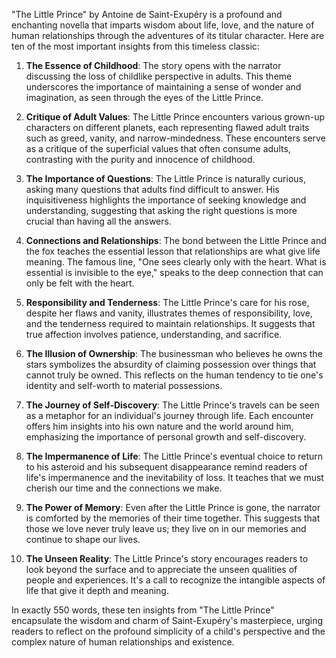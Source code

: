 "The Little Prince" by Antoine de Saint-Exupéry is a profound and enchanting novella that imparts wisdom about life, love, and the nature of human relationships through the adventures of its titular character. Here are ten of the most important insights from this timeless classic:

1. **The Essence of Childhood**: The story opens with the narrator discussing the loss of childlike perspective in adults. This theme underscores the importance of maintaining a sense of wonder and imagination, as seen through the eyes of the Little Prince.

2. **Critique of Adult Values**: The Little Prince encounters various grown-up characters on different planets, each representing flawed adult traits such as greed, vanity, and narrow-mindedness. These encounters serve as a critique of the superficial values that often consume adults, contrasting with the purity and innocence of childhood.

3. **The Importance of Questions**: The Little Prince is naturally curious, asking many questions that adults find difficult to answer. His inquisitiveness highlights the importance of seeking knowledge and understanding, suggesting that asking the right questions is more crucial than having all the answers.

4. **Connections and Relationships**: The bond between the Little Prince and the fox teaches the essential lesson that relationships are what give life meaning. The famous line, "One sees clearly only with the heart. What is essential is invisible to the eye," speaks to the deep connection that can only be felt with the heart.

5. **Responsibility and Tenderness**: The Little Prince's care for his rose, despite her flaws and vanity, illustrates themes of responsibility, love, and the tenderness required to maintain relationships. It suggests that true affection involves patience, understanding, and sacrifice.

6. **The Illusion of Ownership**: The businessman who believes he owns the stars symbolizes the absurdity of claiming possession over things that cannot truly be owned. This reflects on the human tendency to tie one's identity and self-worth to material possessions.

7. **The Journey of Self-Discovery**: The Little Prince's travels can be seen as a metaphor for an individual's journey through life. Each encounter offers him insights into his own nature and the world around him, emphasizing the importance of personal growth and self-discovery.

8. **The Impermanence of Life**: The Little Prince's eventual choice to return to his asteroid and his subsequent disappearance remind readers of life's impermanence and the inevitability of loss. It teaches that we must cherish our time and the connections we make.

9. **The Power of Memory**: Even after the Little Prince is gone, the narrator is comforted by the memories of their time together. This suggests that those we love never truly leave us; they live on in our memories and continue to shape our lives.

10. **The Unseen Reality**: The Little Prince's story encourages readers to look beyond the surface and to appreciate the unseen qualities of people and experiences. It's a call to recognize the intangible aspects of life that give it depth and meaning.

In exactly 550 words, these ten insights from "The Little Prince" encapsulate the wisdom and charm of Saint-Exupéry's masterpiece, urging readers to reflect on the profound simplicity of a child's perspective and the complex nature of human relationships and existence.